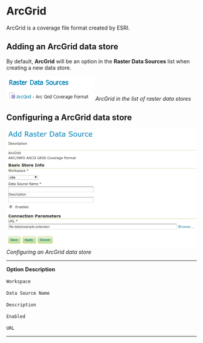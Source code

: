 # ArcGrid

ArcGrid is a coverage file format created by ESRI.

## Adding an ArcGrid data store

By default, **ArcGrid** will be an option in the **Raster Data Sources** list when creating a new data store.

![](images/arcgridcreate.png)
*ArcGrid in the list of raster data stores*

## Configuring a ArcGrid data store

![](images/arcgridconfigure.png)
*Configuring an ArcGrid data store*

  -------------------- --------------------------------------------------------
  **Option**           **Description**

  `Workspace`          

  `Data Source Name`   

  `Description`        

  `Enabled`            

  `URL`                
  -------------------- --------------------------------------------------------
